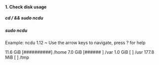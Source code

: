 #### 1. Check disk usage
##### cd / && sudo ncdu
##### sudo ncdu

Example:
ncdu 1.12 ~ Use the arrow keys to navigate, press ? for help

   11.6 GiB [##########] /home
    7.0 GiB [######    ] /var
    1.0 GiB [          ] /usr
  177.8 MiB [          ] /tmp